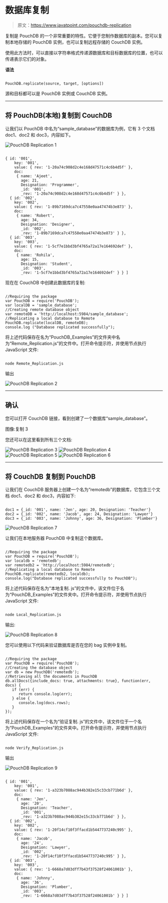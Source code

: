 # 数据库复制

> 原文：<https://www.javatpoint.com/pouchdb-replication>

复制是 PouchDB 的一个非常重要的特性。它便于您制作数据库的副本。您可以复制本地存储的 PouchDB 实例，也可以复制远程存储的 CouchDB 实例。

使用此方法时，可以直接以字符串格式传递源数据库和目标数据库的位置，也可以传递表示它们的对象。

**语法**

```

PouchDB.replicate(source, target, [options])

```

源和目标都可以是 PouchDB 实例或 CouchDB 实例。

* * *

## 将 PouchDB(本地)复制到 CouchDB

让我们以 PouchDB 中名为“sample_database”的数据库为例，它有 3 个文档 doc1、doc2 和 doc3，内容如下。

![PouchDB Replication 1](img/4c19d4cd48f860cf6c92aa6c79ddc5ce.png)

```

{ id: '001',
    key: '001',
    value: { rev: '1-20a74c908d2c4e168d47571c4c6b4d5f' },
    doc:
     { name: 'Ajeet',
       age: 21,
       Designation: 'Programmer',
       _id: '001',
       _rev: '1-20a74c908d2c4e168d47571c4c6b4d5f' } },
  { id: '002',
    key: '002',
    value: { rev: '1-89b7169dca7c47558e0aa47474b3e873' },
    doc:
     { name: 'Robert',
       age: 34,
       Designation: 'Designer',
       _id: '002',
       _rev: '1-89b7169dca7c47558e0aa47474b3e873' } },
  { id: '003',
    key: '003',
    value: { rev: '1-5cf7e1bbd3bf4765a72a17e164692def' },
    doc:
     { name: 'Rohila',
       age: 15,
       Designation: 'Student',
       _id: '003',
       _rev: '1-5cf7e1bbd3bf4765a72a17e164692def' } } ]

```

现在在 CouchDB 中创建此数据库的复制:

```

//Requiring the package 
var PouchDB = require('PouchDB');
var localDB = 'sample_database';
//Creating remote database object 
var remoteDB = 'http://localhost:5984/sample_database';
//Replicating a local database to Remote 
PouchDB.replicate(localDB, remoteDB); 
console.log ("Database replicated successfully");

```

将上述代码保存在名为“PouchDB_Examples”的文件夹中名为“Remote_Replication.js”的文件中。打开命令提示符，并使用节点执行 JavaScript 文件:

```

node Remote_Replication.js

```

输出

![PouchDB Replication 2](img/e121bce59f07e08ed66429bb54c7ec27.png)

* * *

## 确认

您可以打开 CouchDB 链接，看到创建了一个数据库“sample_database”。

图像:复制 3

您还可以在这里看到所有三个文档:

![PouchDB Replication 3](img/b422bde33daf4eae3fbb81b474a07e0e.png)
![PouchDB Replication 4](img/5a0ef091208915489a97d0546e39b9d7.png)
![PouchDB Replication 5](img/6f45c147aeeb110867557c5699bec8d7.png)
![PouchDB Replication 6](img/d397c8b907fe60d4aac30a7225e7a96d.png)

* * *

## 将 CouchDB 复制到 PouchDB

让我们在 CouchDB 服务器上创建一个名为“remotedb”的数据库，它包含三个文档 doc1、doc2 和 doc3，内容如下:

```

doc1 = {_id: '001', name: 'Jen', age: 20, Designation: 'Teacher'}
doc2 = {_id: '002', name: 'Jacob', age: 24, Designation: 'Lawyer'}
doc3 = {_id: '003', name: 'Johnny', age: 36, Designation: 'Plumber'}

```

![PouchDB Replication 7](img/311d731b81ec74181f622f39b5f11a07.png)

让我们在本地服务器 PouchDB 中复制这个数据库。

```

//Requiring the package
var PouchDB = require('PouchDB');
var localdb = 'remotedb';
var remotedb2 = 'http://localhost:5984/remotedb';
//Replicating a local database to Remote
PouchDB.replicate(remotedb2, localdb);
console.log("Database replicated successfully to PouchDB");

```

将上述代码保存在名为“本地复制. js”的文件中，该文件位于名为“PouchDB_Examples”的文件夹中。打开命令提示符，并使用节点执行 JavaScript 文件:

```

node Local_Replication.js

```

输出:

![PouchDB Replication 8](img/cb3cdbbff751b4869669b7465a288d6f.png)

您可以使用以下代码来验证数据库是否在您的 bag 实例中复制。

```

//Requiring the package
var PouchDB = require('PouchDB');
//Creating the database object
var db = new PouchDB('remotedb');
//Retrieving all the documents in PouchDB
db.allDocs({include_docs: true, attachments: true}, function(err, docs) {
   if (err) {
      return console.log(err);
   } else {
      console.log(docs.rows);
   }
});

```

将上述代码保存在一个名为“验证复制. js”的文件中，该文件位于一个名为“PouchDB_Examples”的文件夹中。打开命令提示符，并使用节点执行 JavaScript 文件:

```

node Verify_Replication.js

```

输出

![PouchDB Replication 9](img/6907acdc2ab50f8ae808830d471759b9.png)

```

{ id: '001',
    key: '001',
    value: { rev: '1-a323b7088ac944b382e15c33cb771b6d' },
    doc:
     { name: 'Jen',
       age: '20',
       Designation: 'Teacher',
       _id: '001',
       _rev: '1-a323b7088ac944b382e15c33cb771b6d' } },
  { id: '002',
    key: '002',
    value: { rev: '1-20f14cf10f3ffacd1b5447737240c995' },
    doc:
     { name: 'Jacob',
       age: '24',
       Designation: 'Lawyer',
       _id: '002',
       _rev: '1-20f14cf10f3ffacd1b5447737240c995' } },
  { id: '003',
    key: '003',
    value: { rev: '1-6668a7d03dff7b43f37528f24061001b' },
    doc:
     { name: 'Johnny',
       age: '36',
       Designation: 'Plumber',
       _id: '003',
       _rev: '1-6668a7d03dff7b43f37528f24061001b' } } ]

```